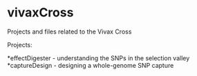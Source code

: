 vivaxCross
==========

Projects and files related to the Vivax Cross

Projects:

*effectDigester - understanding the SNPs in the selection valley
*captureDesign - designing a whole-genome SNP capture
